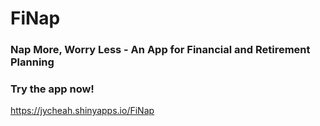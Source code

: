# FiNap
### Nap More, Worry Less - An App for Financial and Retirement Planning

### Try the app now!
<https://jycheah.shinyapps.io/FiNap>
